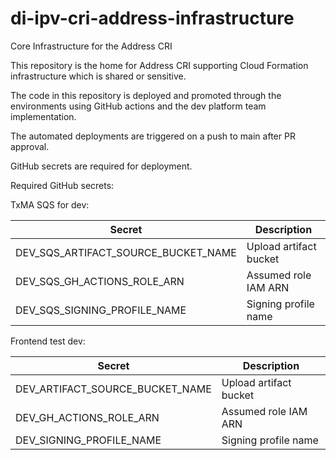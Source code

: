 # di-ipv-cri-address-infrastructure
Core Infrastructure for the Address CRI

This repository is the home for Address CRI supporting Cloud Formation infrastructure which is shared or sensitive.

The code in this repository is deployed and promoted through the environments using GitHub actions and 
the dev platform team implementation.

The automated deployments are triggered on a push to main after PR approval.

GitHub secrets are required for deployment.

Required GitHub secrets:

TxMA SQS for dev:

| Secret                              | Description |
|-------------------------------------| ----------- |
| DEV_SQS_ARTIFACT_SOURCE_BUCKET_NAME | Upload artifact bucket |
| DEV_SQS_GH_ACTIONS_ROLE_ARN         | Assumed role IAM ARN |
| DEV_SQS_SIGNING_PROFILE_NAME        | Signing profile name |


Frontend test dev:

| Secret                          | Description |
|---------------------------------| ----------- |
| DEV_ARTIFACT_SOURCE_BUCKET_NAME | Upload artifact bucket |
| DEV_GH_ACTIONS_ROLE_ARN         | Assumed role IAM ARN |
| DEV_SIGNING_PROFILE_NAME        | Signing profile name |
